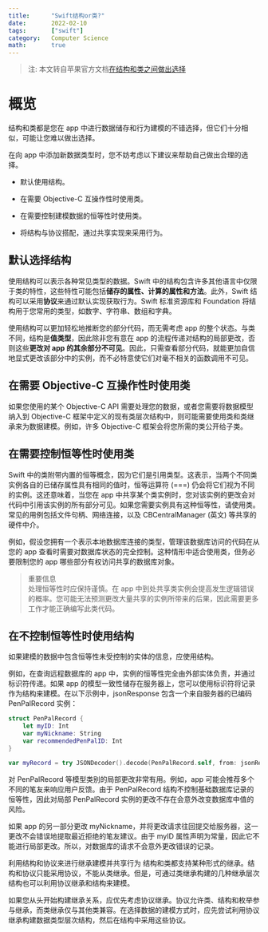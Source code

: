 ```yaml
---
title:      "Swift结构or类?"
date:       2022-02-10
tags:       ["swift"]
category:   Computer Science
math:       true
---
```


>注: 本文转自苹果官方文档[在结构和类之间做出选择](https://developer.apple.com/cn/documentation/swift/choosing_between_structures_and_classes/)

# 概览
结构和类都是您在 app 中进行数据储存和行为建模的不错选择，但它们十分相似，可能让您难以做出选择。

在向 app 中添加新数据类型时，您不妨考虑以下建议来帮助自己做出合理的选择。

- 默认使用结构。

- 在需要 Objective-C 互操作性时使用类。

- 在需要控制建模数据的恒等性时使用类。

- 将结构与协议搭配，通过共享实现来采用行为。

## 默认选择结构
使用结构可以表示各种常见类型的数据。Swift 中的结构包含许多其他语言中仅限于类的特性，这些特性可能包括**储存的属性、计算的属性和方法**。此外，Swift 结构可以采用**协议**来通过默认实现获取行为。Swift 标准资源库和 Foundation 将结构用于您常用的类型，如数字、字符串、数组和字典。

使用结构可以更加轻松地推断您的部分代码，而无需考虑 app 的整个状态。与类不同，结构是**值类型**，因此除非您有意在 app 的流程传递对结构的局部更改，否则这些**更改对 app 的其余部分不可见**。因此，只需查看部分代码，就能更加自信地显式更改该部分中的实例，而不必特意使它们对毫不相关的函数调用不可见。

## 在需要 Objective-C 互操作性时使用类
如果您使用的某个 Objective-C API 需要处理您的数据，或者您需要将数据模型纳入到 Objective-C 框架中定义的现有类层次结构中，则可能需要使用类和类继承来为数据建模。例如，许多 Objective-C 框架会将您所需的类公开给子类。

## 在需要控制恒等性时使用类
Swift 中的类附带内置的恒等概念，因为它们是引用类型。这表示，当两个不同类实例各自的已储存属性具有相同的值时，恒等运算符 (===) 仍会将它们视为不同的实例。这还意味着，当您在 app 中共享某个类实例时，您对该实例的更改会对代码中引用该实例的所有部分可见。如果您需要实例具有这种恒等性，请使用类。常见的用例包括文件句柄、网络连接，以及 CBCentralManager (英文) 等共享的硬件中介。

例如，假设您拥有一个表示本地数据库连接的类型，管理该数据库访问的代码在从您的 app 查看时需要对数据库状态的完全控制。这种情形中适合使用类，但务必要限制您的 app 哪些部分有权访问共享的数据库对象。

>重要信息   
>处理恒等性时应保持谨慎。在 app 中到处共享类实例会提高发生逻辑错误的概率。您可能无法预测更改大量共享的实例所带来的后果，因此需要更多工作才能正确编写此类代码。

## 在不控制恒等性时使用结构
如果建模的数据中包含恒等性未受控制的实体的信息，应使用结构。

例如，在查询远程数据库的 app 中，实例的恒等性完全由外部实体负责，并通过标识符传递。如果 app 的模型一致性储存在服务器上，您可以使用标识符将记录作为结构来建模。在以下示例中，jsonResponse 包含一个来自服务器的已编码 PenPalRecord 实例：

```swift
struct PenPalRecord {
    let myID: Int
    var myNickname: String
    var recommendedPenPalID: Int
}

var myRecord = try JSONDecoder().decode(PenPalRecord.self, from: jsonResponse)
```
对 PenPalRecord 等模型类别的局部更改非常有用。例如，app 可能会推荐多个不同的笔友来响应用户反馈。由于 PenPalRecord 结构不控制基础数据库记录的恒等性，因此对局部 PenPalRecord 实例的更改不存在会意外改变数据库中值的风险。

如果 app 的另一部分更改 myNickname，并将更改请求往回提交给服务器，这一更改不会错误地提取最近拒绝的笔友建议。由于 myID 属性声明为常量，因此它不能进行局部更改。所以，对数据库的请求不会意外更改错误的记录。

利用结构和协议来进行继承建模并共享行为
结构和类都支持某种形式的继承。结构和协议只能采用协议，不能从类继承。但是，可通过类继承构建的几种继承层次结构也可以利用协议继承和结构来建模。

如果您从头开始构建继承关系，应优先考虑协议继承。协议允许类、结构和枚举参与继承，而类继承仅与其他类兼容。在选择数据的建模方式时，应先尝试利用协议继承构建数据类型层次结构，然后在结构中采用这些协议。